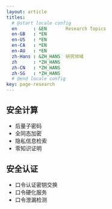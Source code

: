 ```yaml
---
layout: article
titles:
  # @start locale config
  en      : &EN       Research Topics
  en-GB   : *EN
  en-US   : *EN
  en-CA   : *EN
  en-AU   : *EN
  zh-Hans : &ZH_HANS  研究领域
  zh      : *ZH_HANS
  zh-CN   : *ZH_HANS
  zh-SG   : *ZH_HANS
  # @end locale config
key: page-research
---
```



## 安全计算

- 后量子密码
- 全同态加密
- 隐私信息检索
- 零知识证明


## 安全认证

- 口令认证密钥交换
- 口令硬化服务
- 口令泄漏检测
